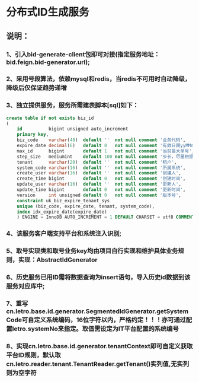 # 分布式ID生成服务
## 说明：
### 1、引入bid-generate-client包即可对接(指定服务地址：bid.feign.bid-generator.url);
### 2、采用号段算法，依赖mysql和redis，当redis不可用时自动降级，降级后仅保证趋势递增
### 3、独立提供服务，服务所需建表脚本[sql]如下：
```sql
create table if not exists biz_id
(
    id          bigint unsigned auto_increment
    primary key,
    biz_code    varchar(48)  default ''  not null comment '业务代码',
    expire_date decimal(6)   default 0   not null comment '有效日期yyMMdd',
    max_id      bigint       default 1   not null comment '当前最大单号',
    step_size   mediumint    default 100 not null comment '步长，尽量根据实际计算，但有下限',
    tenant      varchar(20)  default ''  not null comment '租户',
    system_code varchar(16)  default ''  not null comment '所属系统',
    create_user varchar(16)  default ''  not null comment '创建人',
    create_time bigint       default 0   not null comment '创建时间',
    update_user varchar(16)  default ''  not null comment '更新人',
    update_time bigint       default 0   not null comment '更新时间',
    version     int unsigned default 0   not null comment '版本号',
    constraint uk_biz_expire_tenant_sys
    unique (biz_code, expire_date, tenant, system_code),
    index idx_expire_date(expire_date)
    ) ENGINE = InnoDB AUTO_INCREMENT = 1 DEFAULT CHARSET = utf8 COMMENT = '业务ID持久化表';

```
### 4、该服务客户端支持平台和系统注入识别;
### 5、取号实现类和取号业务key均由项目自行实现和维护具体业务规则，实现：AbstractIdGenerator
### 6、历史服务已用ID需将数据查询为insert语句，导入历史id数据到该服务对应库中;
### 7、重写cn.letro.base.id.generator.SegmentedIdGenerator.getSystemCode可自定义系统编码，16位字符以内，严格约定！！！亦可通过配置letro.systemNo来指定。取值需设定为IT平台配置的系统编号
### 8、实现cn.letro.base.id.generator.tenantContext即可自定义获取平台ID规则，默认取cn.letro.reader.tenant.TenantReader.getTenant()实列值,无实列则为空字符
